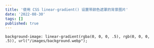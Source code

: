```yaml
---
title: '使用 CSS linear-gradient() 设置带颜色遮罩的背景图片'
date: '2022-08-30'
tags: []
published: true
---
```

`background-image: linear-gradient(rgba(0, 0, 0, .5), rgb(0, 0, 0, .5)), url("/images/background.webp");`
